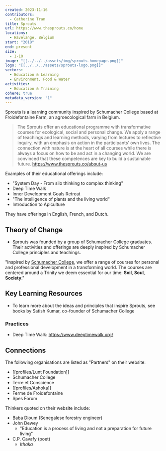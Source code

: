 ```yaml
---
created: 2023-11-16
contributors:
  - Catherine Tran
title: Sprouts
url: https://www.thesprouts.co/home
locations:
  - Havelange, Belgium
start: "2018"
end: present
size:
  - 1-10
image: "[[../../../assets/img/sprouts-homepage.png]]"
logo: "[[../../../assets/sprouts-logo.png]]"
sectors:
  - Education & Learning
  - Environment, Food & Water
activities:
  - Education & Training
cohere: true
metadata_version: "1"
---
```

Sprouts is a learning community inspired by Schumacher College based at Froidefontaine Farm, an agroecological farm in Belgium.

>The Sprouts offer an educational programme with transformative courses for ecological, social and personal change. We apply a range of teachings and learning methods, varying from lectures to reflective inquiry, with an emphasis on action in the participants’ own lives. The connection with nature is at the heart of all courses while there is always a focus on how to be and act in a changing world. We are convinced that these competences are key to build a sustainable future.
https://www.thesprouts.co/about-us

Examples of their educational offerings include:
- "System Day - From silo thinking to complex thinking"
- Deep Time Walk
- Inner Development Goals Retreat
- "The intelligence of plants and the living world"
- Introduction to Apiculture

They have offerings in English, French, and Dutch.

## Theory of Change

- Sprouts was founded by a group of Schumacher College graduates. Their activities and offerings are deeply inspired by Schumacher College principles and teachings. 

"Inspired by [Schumacher College](https://www.schumachercollege.org.uk/), we offer a range of courses for personal and professional development in a transforming world. The courses are centered around a Trinity we deem essential for our time: **Soil**, **Soul**, **Society**."

## Key Learning Resources

- To learn more about the ideas and principles that inspire Sprouts, see books by Satish Kumar, co-founder of Schumacher College

### Practices

- Deep Time Walk: https://www.deeptimewalk.org/

## Connections

The following organisations are listed as "Partners" on their website:
- [[profiles/Lunt Foundation]]
- Schumacher College
- Terre et Conscience
- [[profiles/Ashoka]]
- Ferme de Froidefontaine
- Spes Forum

Thinkers quoted on their website include:
- Baba Dioum (Senegalese forestry engineer)
- John Dewey
	- "Education is a process of living and not a preparation for future living"
- C.P. Cavafy (poet)
	- *Ithaka*

